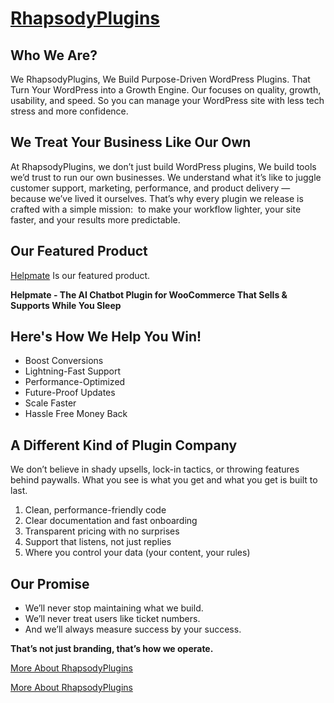 # [RhapsodyPlugins](https://rhapsodyplugins.com/)

## Who We Are?
We RhapsodyPlugins, We Build Purpose-Driven WordPress Plugins. That Turn Your WordPress into a Growth Engine. Our focuses on quality, growth, usability, and speed. So you can manage your WordPress site with less tech stress and more confidence.
## We Treat Your Business Like Our Own
At RhapsodyPlugins, we don’t just build WordPress plugins, We build tools we’d trust to run our own businesses.
We understand what it’s like to juggle customer support, marketing, performance, and product delivery — because we’ve lived it ourselves. That’s why every plugin we release is crafted with a simple mission:  to make your workflow lighter, your site faster, and your results more predictable.

## Our Featured Product

[Helpmate](https://rhapsodyplugins.com/helpmate) Is our featured product. 

**Helpmate - The AI Chatbot Plugin for WooCommerce That Sells & Supports While You Sleep**

## Here's How We Help You Win!
- Boost Conversions
- Lightning-Fast Support
- Performance-Optimized
- Future-Proof Updates
- Scale Faster
- Hassle Free Money Back​

## A Different Kind of Plugin Company
We don’t believe in shady upsells, lock-in tactics, or throwing features behind paywalls. What you see is what you get and what you get is built to last.
1. Clean, performance-friendly code
2. Clear documentation and fast onboarding
3. Transparent pricing with no surprises
4. Support that listens, not just replies
5. Where you control your data (your content, your rules)

## Our Promise
- We’ll never stop maintaining what we build.
- We’ll never treat users like ticket numbers.
- And we’ll always measure success by your success.

**That’s not just branding, that’s how we operate.**

[More About RhapsodyPlugins](https://rhapsodyplugins.com/about/)

<a href="https://rhapsodyplugins.com/about/">More About RhapsodyPlugins</a>
